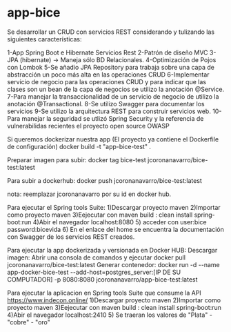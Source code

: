 # app-bice
Se desarrollar un CRUD con servicios REST considerando y tulizando las siguientes características:

1-App Spring Boot e Hibernate Servicios Rest
2-Patrón de diseño MVC
3-JPA (hibernate) -> Maneja sólo BD Relacionales.
4-Optimización de Pojos con Lombok
5-Se añadio JPA Repository para trabaja sobre una capa de abstracción un poco más alta en las operaciones CRUD
6-Implementar servicio de negocio para las operaciones CRUD y para indicar que las clases son un bean de la capa de negocios se utilizo la anotación @Service.
7-Para manejar la transaccionalidad de un servicio de negocio de utilizo la anotación @Transactional.
8-Se utilizo Swagger para documentar los servicios
9-Se utilizo la arquitectura REST para construir servicios web.
10-Para manejar la seguridad se utlizó Spring Security y la referencia de vulnerabilidas recientes el proyecto open source OWASP


Si queremos dockerizar nuestra app (El proyecto ya contiene el Dockerfile de configuración)
docker build -t "app-bice-test" .

Preparar imagen para subir:
docker tag bice-test jcoronanavarro/bice-test:latest

Para subir a dockerhub:
docker push jcoronanavarro/bice-test:latest

nota: reemplazar jcoronanavarro por su id en docker hub.

Para ejecutar el Spring tools Suite:
1)Descargar proyecto maven
2)Importar como proyecto maven
3)Eejecutar con maven build : clean install spring-boot:run
4)Abir el navegador localhost:8080
5) acceder con user:bice password:bicevida
6) En el enlace del home se encuentra la documentación con Swagger de los servicios REST creados. 

Para ejecutar la app dockerizada y versionada en Docker HUB:
Descargar imagen:
Abrir una consola de comandos y ejecutar docker pull jcoronanavarro/bice-test:latest
Generar contenedor:
docker run -d --name app-docker-bice-test --add-host=postgres_server:[IP DE SU COMPUTADOR] -p 8080:8080 jcoronanavarro/app-bice-test:latest


Para ejecutar la aplicacion en Spring tools Suite que consume la API https://www.indecon.online/
1)Descargar proyecto maven
2)Importar como proyecto maven
3)Eejecutar con maven build : clean install spring-boot:run
4)Abir el navegador localhost:2410
5) Se traeran los valores de "Plata" - "cobre" - "oro"



